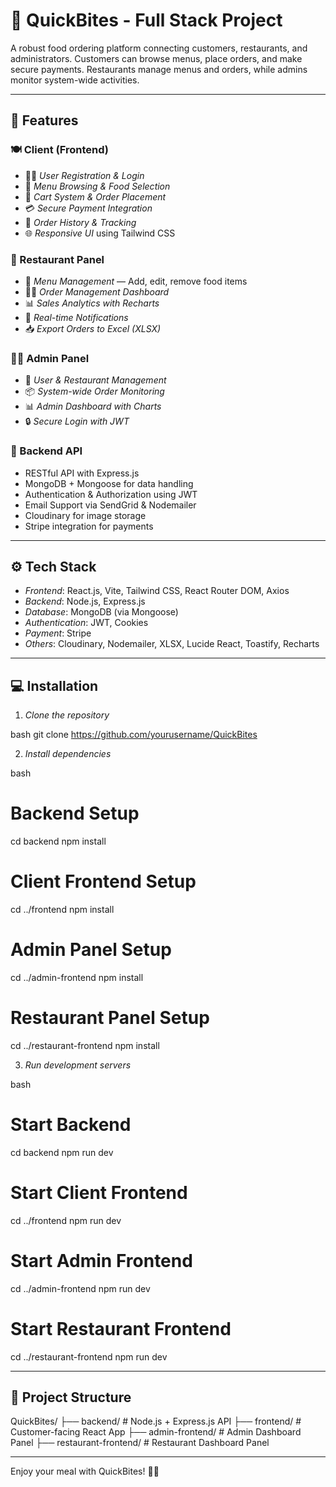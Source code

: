 # 🍔 QuickBites - Full Stack Project

A robust food ordering platform connecting customers, restaurants, and administrators. Customers can browse menus, place orders, and make secure payments. Restaurants manage menus and orders, while admins monitor system-wide activities.

---

## 🚀 Features

### 🍽 Client (Frontend)
- 🧍‍♂ *User Registration & Login*
- 🍔 *Menu Browsing & Food Selection*
- 🛒 *Cart System & Order Placement*
- 💳 *Secure Payment Integration*
- 📜 *Order History & Tracking*
- 🌐 *Responsive UI* using Tailwind CSS

### 🏪 Restaurant Panel
- 🧾 *Menu Management* — Add, edit, remove food items
- 🧑‍🍳 *Order Management Dashboard*
- 📊 *Sales Analytics with Recharts*
- 🔔 *Real-time Notifications*
- 📥 *Export Orders to Excel (XLSX)*

### 🧑‍💼 Admin Panel
- 👥 *User & Restaurant Management*
- 📦 *System-wide Order Monitoring*
- 📊 *Admin Dashboard with Charts*
- 🔒 *Secure Login with JWT*

### 🧠 Backend API
- RESTful API with Express.js
- MongoDB + Mongoose for data handling
- Authentication & Authorization using JWT
- Email Support via SendGrid & Nodemailer
- Cloudinary for image storage
- Stripe integration for payments

---

## ⚙ Tech Stack

- *Frontend*: React.js, Vite, Tailwind CSS, React Router DOM, Axios
- *Backend*: Node.js, Express.js
- *Database*: MongoDB (via Mongoose)
- *Authentication*: JWT, Cookies
- *Payment*: Stripe
- *Others*: Cloudinary, Nodemailer, XLSX, Lucide React, Toastify, Recharts

---

## 💻 Installation

1. *Clone the repository*

bash
git clone https://github.com/yourusername/QuickBites


2. *Install dependencies*

bash
# Backend Setup
cd backend
npm install

# Client Frontend Setup
cd ../frontend
npm install

# Admin Panel Setup
cd ../admin-frontend
npm install

# Restaurant Panel Setup
cd ../restaurant-frontend
npm install


3. *Run development servers*

bash
# Start Backend
cd backend
npm run dev

# Start Client Frontend
cd ../frontend
npm run dev

# Start Admin Frontend
cd ../admin-frontend
npm run dev

# Start Restaurant Frontend
cd ../restaurant-frontend
npm run dev


---

## 📁 Project Structure


QuickBites/
├── backend/               # Node.js + Express.js API
├── frontend/              # Customer-facing React App
├── admin-frontend/        # Admin Dashboard Panel
├── restaurant-frontend/   # Restaurant Dashboard Panel


---

Enjoy your meal with QuickBites! 🍔🚀

